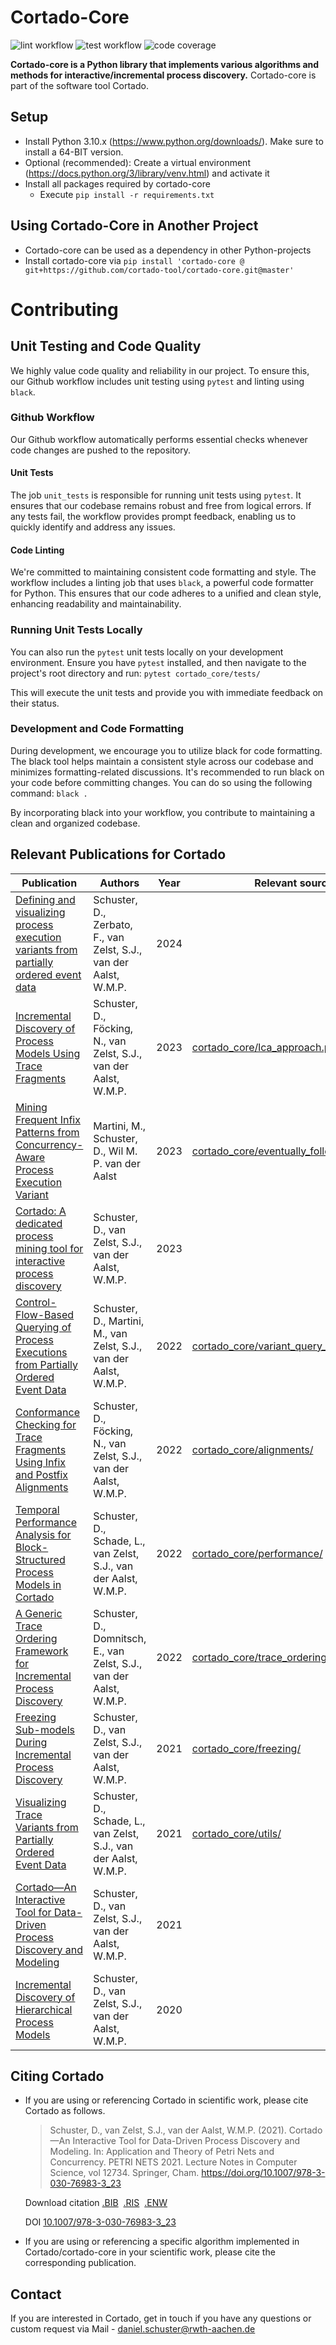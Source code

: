 # Cortado-Core

![lint workflow](https://github.com/cortado-tool/cortado-core/actions/workflows/lint.yml/badge.svg)
![test workflow](https://github.com/cortado-tool/cortado-core/actions/workflows/test.yml/badge.svg)
![code coverage](https://img.shields.io/codecov/c/gh/cortado-tool/cortado-core?label=Unit%20test%20coverage)

**Cortado-core is a Python library that implements various algorithms and methods for interactive/incremental process discovery.**
Cortado-core is part of the software tool Cortado.

## Setup
* Install Python 3.10.x (https://www.python.org/downloads/). Make sure to install a 64-BIT version.
* Optional (recommended): Create a virtual environment (https://docs.python.org/3/library/venv.html) and activate it
* Install all packages required by cortado-core
  * Execute `pip install -r requirements.txt`

## Using Cortado-Core in Another Project
* Cortado-core can be used as a dependency in other Python-projects
* Install cortado-core via `pip install 'cortado-core @ git+https://github.com/cortado-tool/cortado-core.git@master'`

# Contributing

## Unit Testing and Code Quality

We highly value code quality and reliability in our project. To ensure this, our Github workflow includes unit testing using `pytest` and linting using `black`.

### Github Workflow

Our Github workflow automatically performs essential checks whenever code changes are pushed to the repository.

#### Unit Tests

The job `unit_tests` is responsible for running unit tests using `pytest`. It ensures that our codebase remains robust and free from logical errors. If any tests fail, the workflow provides prompt feedback, enabling us to quickly identify and address any issues.

#### Code Linting

We're committed to maintaining consistent code formatting and style. The workflow includes a linting job that uses `black`, a powerful code formatter for Python. This ensures that our code adheres to a unified and clean style, enhancing readability and maintainability.

### Running Unit Tests Locally

You can also run the `pytest` unit tests locally on your development environment. Ensure you have `pytest` installed, and then navigate to the project's root directory and run: `pytest cortado_core/tests/`

This will execute the unit tests and provide you with immediate feedback on their status.

### Development and Code Formatting
During development, we encourage you to utilize black for code formatting. The black tool helps maintain a consistent style across our codebase and minimizes formatting-related discussions. It's recommended to run black on your code before committing changes. You can do so using the following command:
`black .`

By incorporating black into your workflow, you contribute to maintaining a clean and organized codebase.

## Relevant Publications for Cortado

| Publication                                                                                                                        | Authors                                                             | Year | Relevant source code                                                                               |
| ---------------------------------------------------------------------------------------------------------------------------------- | ------------------------------------------------------------------- | ---- | -------------------------------------------------------------------------------------------------- |
| [Defining and visualizing process execution variants from partially ordered event data](https://doi.org/10.1016/j.ins.2023.119958) | Schuster, D., Zerbato, F., van Zelst, S.J., van der Aalst, W.M.P.   | 2024 |                                                                                                    |
| [Incremental Discovery of Process Models Using Trace Fragments](https://doi.org/10.1007/978-3-031-41620-0_4)                       | Schuster, D., Föcking, N., van Zelst, S.J., van der Aalst, W.M.P.   | 2023 | [cortado_core/lca_approach.py](cortado_core/lca_approach.py)                                       |
| [Mining Frequent Infix Patterns from Concurrency-Aware Process Execution Variant](https://doi.org/10.14778/3603581.3603603)        | Martini, M., Schuster, D., Wil M. P. van der Aalst                  | 2023 | [cortado_core/eventually_follows_pattern_mining/](cortado_core/eventually_follows_pattern_mining/) |
| [Cortado: A dedicated process mining tool for interactive process discovery](https://doi.org/10.1016/j.softx.2023.101373)          | Schuster, D., van Zelst, S.J., van der Aalst, W.M.P.                | 2023 |                                                                                                    |
| [Control-Flow-Based Querying of Process Executions from Partially Ordered Event Data](https://doi.org/10.1007/978-3-031-20984-0_2) | Schuster, D., Martini, M., van Zelst, S.J., van der Aalst, W.M.P.   | 2022 | [cortado_core/variant_query_language/](cortado_core/variant_query_language/)                       |
| [Conformance Checking for Trace Fragments Using Infix and Postfix Alignments](https://doi.org/10.1007/978-3-031-17834-4_18)        | Schuster, D., Föcking, N., van Zelst, S.J., van der Aalst, W.M.P.   | 2022 | [cortado_core/alignments/](cortado_core/alignments/)                                               |
| [Temporal Performance Analysis for Block-Structured Process Models in Cortado](https://doi.org/10.1007/978-3-031-07481-3_13)       | Schuster, D., Schade, L., van Zelst, S.J., van der Aalst, W.M.P.    | 2022 | [cortado_core/performance/](cortado_core/performance/)                                             |
| [A Generic Trace Ordering Framework for Incremental Process Discovery](https://doi.org/10.1007/978-3-031-01333-1_21)               | Schuster, D., Domnitsch, E., van Zelst, S.J., van der Aalst, W.M.P. | 2022 | [cortado_core/trace_ordering/](cortado_core/trace_ordering/)                                       |
| [Freezing Sub-models During Incremental Process Discovery](https://doi.org/10.1007/978-3-030-89022-3_2)                            | Schuster, D., van Zelst, S.J., van der Aalst, W.M.P.                | 2021 | [cortado_core/freezing/](cortado_core/freezing/)                                                   |
| [Visualizing Trace Variants from Partially Ordered Event Data](https://doi.org/10.1007/978-3-030-98581-3_3)                        | Schuster, D., Schade, L., van Zelst, S.J., van der Aalst, W.M.P.    | 2021 | [cortado_core/utils/](cortado_core/utils/)                                                         |
| [Cortado—An Interactive Tool for Data-Driven Process Discovery and Modeling](https://doi.org/10.1007/978-3-030-76983-3_23)         | Schuster, D., van Zelst, S.J., van der Aalst, W.M.P.                | 2021 |                                                                                                    |
| [Incremental Discovery of Hierarchical Process Models](https://doi.org/10.1007/978-3-030-50316-1_25)                               | Schuster, D., van Zelst, S.J., van der Aalst, W.M.P.                | 2020 |                                                                                                    |

## Citing Cortado

* If you are using or referencing Cortado in scientific work, please cite Cortado as follows.

  > Schuster, D., van Zelst, S.J., van der Aalst, W.M.P. (2021). Cortado—An Interactive Tool for Data-Driven Process Discovery and Modeling. In: Application and Theory of Petri Nets and Concurrency. PETRI NETS 2021. Lecture Notes in Computer Science, vol 12734. Springer, Cham. https://doi.org/10.1007/978-3-030-76983-3_23

  Download citation 
  [.BIB](https://citation-needed.springer.com/v2/references/10.1007/978-3-030-76983-3_23?format=bibtex&flavour=citation)&nbsp;
  [.RIS](https://citation-needed.springer.com/v2/references/10.1007/978-3-030-76983-3_23?format=refman&flavour=citation)&nbsp;
  [.ENW](https://citation-needed.springer.com/v2/references/10.1007/978-3-030-76983-3_23?format=endnote&flavour=citation)

  DOI [10.1007/978-3-030-76983-3_23](https://doi.org/10.1007/978-3-030-76983-3_23)


* If you are using or referencing a specific algorithm implemented in Cortado/cortado-core in your scientific work, please cite the corresponding publication.


## Contact

If you are interested in Cortado, get in touch if you have any questions or custom request via Mail - [daniel.schuster@rwth-aachen.de](mailto:daniel.schuster@rwth-aachen.de)



